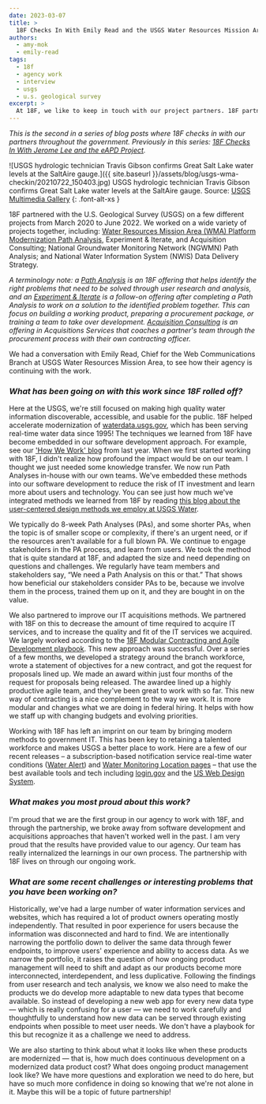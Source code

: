 ```yaml
---
date: 2023-03-07
title: >
  18F Checks In With Emily Read and the USGS Water Resources Mission Area Projects
authors:
  - amy-mok
  - emily-read
tags:
  - 18f
  - agency work
  - interview
  - usgs
  - u.s. geological survey
excerpt: >
  At 18F, we like to keep in touch with our project partners. 18F partnered with the USGS Water Resources Mission Area (WMA) from March 2020 to June 2022 on a wide variety of projects together. We caught up with Emily Read, Chief for the Web Communications Branch at USGS Water Resources Mission Area.
---
```


_This is the second in a series of blog posts where 18F checks in with our partners throughout the government. Previously in this series: [18F Checks In With Jerome Lee and the eAPD Project](https://18f.gsa.gov/2022/11/29/18f-checks-in-with-jerome-lee-and-the-eapd-project/)._

![USGS hydrologic technician Travis Gibson confirms Great Salt Lake water levels at the SaltAire gauge.]({{ site.baseurl }}/assets/blog/usgs-wma-checkin/20210722_150403.jpg)
USGS hydrologic technician Travis Gibson confirms Great Salt Lake water levels at the SaltAire gauge. Source: [USGS Multimedia Gallery](https://www.usgs.gov/media/images/great-salt-lake-reaches-new-historic-low)
{: .font-alt-xs }

18F partnered with the U.S. Geological Survey (USGS) on a few different projects from March 2020 to June 2022. We worked on a wide variety of projects together, including: [Water Resources Mission Area (WMA) Platform Modernization Path Analysis](https://18f.gsa.gov/2020/08/06/doing-user-research-to-design-the-next-gen-wdfn/), Experiment & Iterate, and Acquisition Consulting; National Groundwater Monitoring Network (NGWMN) Path Analysis; and National Water Information System (NWIS) Data Delivery Strategy.

_A terminology note: a [Path Analysis](https://18f.gsa.gov/2021/02/02/path-analysis-technical-assessments-toward-more-durable-usable-systems/) is an 18F offering that helps identify the right problems that need to be solved through user research and analysis, and an [Experiment & Iterate](https://18f.gsa.gov/how-we-work/#experiment--iterate) is a follow-on offering after completing a Path Analysis to work on a solution to the identified problem together. This can focus on building a working product, preparing a procurement package, or training a team to take over development. [Acquisition Consulting](https://18f.gsa.gov/how-we-work/#acquisition-consulting) is an offering in Acquisitions Services that coaches a partner's team through the procurement process with their own contracting officer._

We had a conversation with Emily Read, Chief for the Web Communications Branch at USGS Water Resources Mission Area, to see how their agency is continuing with the work.

### _What has been going on with this work since 18F rolled off?_

Here at the USGS, we're still focused on making high quality water information discoverable, accessible, and usable for the public. 18F helped accelerate modernization of [waterdata.usgs.gov](https://waterdata.usgs.gov/), which has been serving real-time water data since 1995! The techniques we learned from 18F have become embedded in our software development approach. For example, see our ['How We Work' blog](https://waterdata.usgs.gov/blog/how-we-work-spring-2021/) from last year. When we first started working with 18F, I didn't realize how profound the impact would be on our team. I thought we just needed some knowledge transfer. We now run Path Analyses in-house with our own teams. We've embedded these methods into our software development to reduce the risk of IT investment and learn more about users and technology. You can see just how much we've integrated methods we learned from 18F by reading [this blog about the user-centered design methods we employ at USGS Water](https://waterdata.usgs.gov/blog/user-centered-design/).

We typically do 8-week Path Analyses (PAs), and some shorter PAs, when the topic is of smaller scope or complexity, if there's an urgent need, or if the resources aren't available for a full blown PA. We continue to engage stakeholders in the PA process, and learn from users. We took the method that is quite standard at 18F, and adapted the size and need depending on questions and challenges. We regularly have team members and stakeholders say, “We need a Path Analysis on this or that.” That shows how beneficial our stakeholders consider PAs to be, because we involve them in the process, trained them up on it, and they are bought in on the value.

We also partnered to improve our IT acquisitions methods. We partnered with 18F on this to decrease the amount of time required to acquire IT services, and to increase the quality and fit of the IT services we acquired. We largely worked according to the [18F Modular Contracting and Agile Development playbook](https://github.com/18F/Modular-Contracting-And-Agile-Development). This new approach was successful. Over a series of a few months, we developed a strategy around the branch workforce, wrote a statement of objectives for a new contract, and got the request for proposals lined up. We made an award within just four months of the request for proposals being released. The awardee lined up a highly productive agile team, and they've been great to work with so far. This new way of contracting is a nice complement to the way we work. It is more modular and changes what we are doing in federal hiring. It helps with how we staff up with changing budgets and evolving priorities.

Working with 18F has left an imprint on our team by bringing modern methods to government IT. This has been key to retaining a talented workforce and makes USGS a better place to work. Here are a few of our recent releases – a subscription-based notification service real-time water conditions ([Water Alert](https://accounts.waterdata.usgs.gov/wateralert/)) and [Water Monitoring Location pages](https://waterdata.usgs.gov/monitoring-location/05428500) – that use the best available tools and tech including [login.gov](https://login.gov/) and the [US Web Design System](http://designsystem.digital.gov).


### _What makes you most proud about this work?_

I'm proud that we are the first group in our agency to work with 18F, and through the partnership, we broke away from software development and acquisitions approaches that haven't worked well in the past. I am very proud that the results have provided value to our agency. Our team has really internalized the learnings in our own process. The partnership with 18F lives on through our ongoing work.

### _What are some recent challenges or interesting problems that you have been working on?_

Historically, we've had a large number of water information services and websites, which has required a lot of product owners operating mostly independently. That resulted in poor experience for users because the information was disconnected and hard to find. We are intentionally narrowing the portfolio down to deliver the same data through fewer endpoints, to improve users' experience and ability to access data. As we narrow the portfolio, it raises the question of how ongoing product management will need to shift and adapt as our products become more interconnected, interdependent, and less duplicative. Following the findings from user research and tech analysis, we know we also need to make the products we do develop more adaptable to new data types that become available. So instead of developing a new web app for every new data type — which is really confusing for a user — we need to work carefully and thoughtfully to understand how new data can be served through existing endpoints when possible to meet user needs. We don't have a playbook for this but recognize it as a challenge we need to address.

We are also starting to think about what it looks like when these products are modernized — that is, how much does continuous development on a modernized data product cost? What does ongoing product management look like? We have more questions and exploration we need to do here, but have so much more confidence in doing so knowing that we're not alone in it. Maybe this will be a topic of future partnership!
